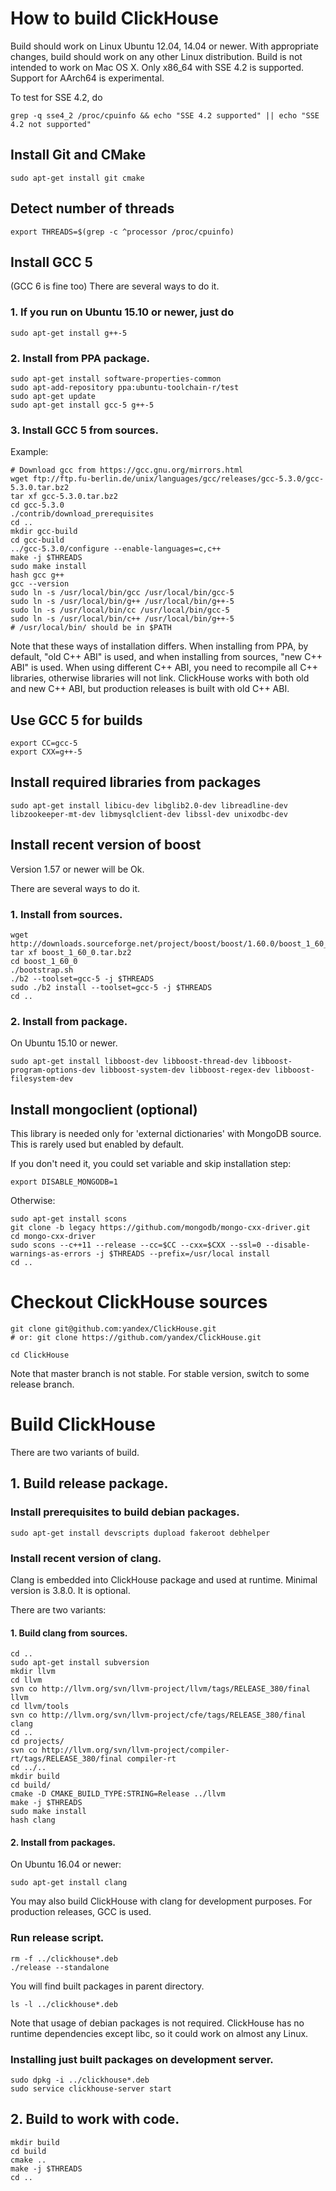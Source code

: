# How to build ClickHouse

Build should work on Linux Ubuntu 12.04, 14.04 or newer.
With appropriate changes, build should work on any other Linux distribution.
Build is not intended to work on Mac OS X.
Only x86_64 with SSE 4.2 is supported. Support for AArch64 is experimental.

To test for SSE 4.2, do
```
grep -q sse4_2 /proc/cpuinfo && echo "SSE 4.2 supported" || echo "SSE 4.2 not supported"
```

## Install Git and CMake

```
sudo apt-get install git cmake
```

## Detect number of threads
```
export THREADS=$(grep -c ^processor /proc/cpuinfo)
```

## Install GCC 5

(GCC 6 is fine too)
There are several ways to do it.

### 1. If you run on Ubuntu 15.10 or newer, just do
```
sudo apt-get install g++-5
```

### 2. Install from PPA package.

```
sudo apt-get install software-properties-common
sudo apt-add-repository ppa:ubuntu-toolchain-r/test
sudo apt-get update
sudo apt-get install gcc-5 g++-5
```

### 3. Install GCC 5 from sources.

Example:
```
# Download gcc from https://gcc.gnu.org/mirrors.html
wget ftp://ftp.fu-berlin.de/unix/languages/gcc/releases/gcc-5.3.0/gcc-5.3.0.tar.bz2
tar xf gcc-5.3.0.tar.bz2
cd gcc-5.3.0
./contrib/download_prerequisites
cd ..
mkdir gcc-build
cd gcc-build
../gcc-5.3.0/configure --enable-languages=c,c++
make -j $THREADS
sudo make install
hash gcc g++
gcc --version
sudo ln -s /usr/local/bin/gcc /usr/local/bin/gcc-5
sudo ln -s /usr/local/bin/g++ /usr/local/bin/g++-5
sudo ln -s /usr/local/bin/cc /usr/local/bin/gcc-5
sudo ln -s /usr/local/bin/c++ /usr/local/bin/g++-5
# /usr/local/bin/ should be in $PATH
```

Note that these ways of installation differs.
When installing from PPA, by default, "old C++ ABI" is used,
 and when installing from sources, "new C++ ABI" is used.
When using different C++ ABI, you need to recompile all C++ libraries,
 otherwise libraries will not link.
ClickHouse works with both old and new C++ ABI,
 but production releases is built with old C++ ABI.

## Use GCC 5 for builds

```
export CC=gcc-5
export CXX=g++-5
```

## Install required libraries from packages

```
sudo apt-get install libicu-dev libglib2.0-dev libreadline-dev libzookeeper-mt-dev libmysqlclient-dev libssl-dev unixodbc-dev
```

## Install recent version of boost

Version 1.57 or newer will be Ok.

There are several ways to do it.

### 1. Install from sources.

```
wget http://downloads.sourceforge.net/project/boost/boost/1.60.0/boost_1_60_0.tar.bz2
tar xf boost_1_60_0.tar.bz2
cd boost_1_60_0
./bootstrap.sh
./b2 --toolset=gcc-5 -j $THREADS
sudo ./b2 install --toolset=gcc-5 -j $THREADS
cd ..
```

### 2. Install from package.

On Ubuntu 15.10 or newer.
```
sudo apt-get install libboost-dev libboost-thread-dev libboost-program-options-dev libboost-system-dev libboost-regex-dev libboost-filesystem-dev
```

## Install mongoclient (optional)

This library is needed only for 'external dictionaries' with MongoDB source.
This is rarely used but enabled by default.

If you don't need it, you could set variable and skip installation step:
```
export DISABLE_MONGODB=1
```

Otherwise:
```
sudo apt-get install scons
git clone -b legacy https://github.com/mongodb/mongo-cxx-driver.git
cd mongo-cxx-driver
sudo scons --c++11 --release --cc=$CC --cxx=$CXX --ssl=0 --disable-warnings-as-errors -j $THREADS --prefix=/usr/local install
cd ..
```

# Checkout ClickHouse sources

```
git clone git@github.com:yandex/ClickHouse.git
# or: git clone https://github.com/yandex/ClickHouse.git

cd ClickHouse
```

Note that master branch is not stable.
For stable version, switch to some release branch.

# Build ClickHouse

There are two variants of build.
## 1. Build release package.

### Install prerequisites to build debian packages.
```
sudo apt-get install devscripts dupload fakeroot debhelper
```

### Install recent version of clang.

Clang is embedded into ClickHouse package and used at runtime. Minimal version is 3.8.0. It is optional.

There are two variants:
#### 1. Build clang from sources.
```
cd ..
sudo apt-get install subversion
mkdir llvm
cd llvm
svn co http://llvm.org/svn/llvm-project/llvm/tags/RELEASE_380/final llvm
cd llvm/tools
svn co http://llvm.org/svn/llvm-project/cfe/tags/RELEASE_380/final clang
cd ..
cd projects/
svn co http://llvm.org/svn/llvm-project/compiler-rt/tags/RELEASE_380/final compiler-rt
cd ../..
mkdir build
cd build/
cmake -D CMAKE_BUILD_TYPE:STRING=Release ../llvm
make -j $THREADS
sudo make install
hash clang
```

#### 2. Install from packages.

On Ubuntu 16.04 or newer:
```
sudo apt-get install clang
```

You may also build ClickHouse with clang for development purposes.
For production releases, GCC is used.

### Run release script.
```
rm -f ../clickhouse*.deb
./release --standalone
```

You will find built packages in parent directory.
```
ls -l ../clickhouse*.deb
```

Note that usage of debian packages is not required.
ClickHouse has no runtime dependencies except libc,
 so it could work on almost any Linux.

### Installing just built packages on development server.
```
sudo dpkg -i ../clickhouse*.deb
sudo service clickhouse-server start
```

## 2. Build to work with code.
```
mkdir build
cd build
cmake ..
make -j $THREADS
cd ..
```

